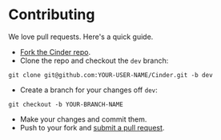 # Contributing

We love pull requests. Here's a quick guide.

* [Fork the Cinder repo][fork].
* Clone the repo and checkout the `dev` branch:
```
git clone git@github.com:YOUR-USER-NAME/Cinder.git -b dev
```
* Create a branch for your changes off `dev`:
```
git checkout -b YOUR-BRANCH-NAME
```
* Make your changes and commit them.
* Push to your fork and [submit a pull request][pr].

[fork]: https://github.com/cinder/Cinder/fork
[pr]: https://github.com/cinder/Cinder/compare/
